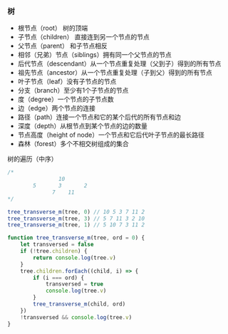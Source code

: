 ### 树

- 根节点（root） 树的顶端
- 子节点（children） 直接连到另一个节点的节点
- 父节点（parent） 和子节点相反
- 相邻（兄弟）节点（siblings）拥有同一个父节点的节点
- 后代节点（descendant）从一个节点重复处理（父到子）得到的所有节点
- 祖先节点（ancestor）从一个节点重复处理（子到父）得到的所有节点
- 叶子节点（leaf）没有子节点的节点
- 分支（branch）至少有1个子节点的节点
- 度（degree）一个节点的子节点数
- 边（edge）两个节点的连接
- 路径（path）连接一个节点和它的某个后代的所有节点和边
- 深度（depth）从根节点到某个节点的边的数量
- 节点高度（height of node）一个节点和它后代叶子节点的最长路径
- 森林（forest）多个不相交树组成的集合



树的遍历（中序）

```javascript
/*
				10
		5		3		2
			  7    11
*/

tree_transverse_m(tree, 0) // 10 5 3 7 11 2
tree_transverse_m(tree, 3) // 5 7 11 3 2 10
tree_transverse_m(tree, 1) // 5 10 7 3 11 2

function tree_transverse_m(tree, ord = 0) {
    let transversed = false
    if (!tree.children) {
        return console.log(tree.v)
    }
    tree.children.forEach((child, i) => {
        if (i === ord) {
            transversed = true
            console.log(tree.v)
        }
        tree_transverse_m(child, ord)
    })
    !transversed && console.log(tree.v)
}
```


